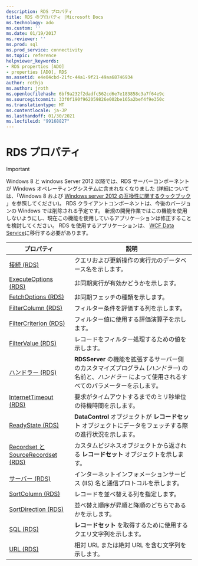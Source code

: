 ```yaml
---
description: RDS プロパティ
title: RDS のプロパティ |Microsoft Docs
ms.technology: ado
ms.custom: ''
ms.date: 01/19/2017
ms.reviewer: ''
ms.prod: sql
ms.prod_service: connectivity
ms.topic: reference
helpviewer_keywords:
- RDS properties [ADO]
- properties [ADO], RDS
ms.assetid: e4e04cbd-21fc-44a1-9f21-49aa68746934
author: rothja
ms.author: jroth
ms.openlocfilehash: 6bf9a232f2dadfc562cd6e7e183858c3a7f64e9c
ms.sourcegitcommit: 33f0f190f962059826e002be165a2bef4f9e350c
ms.translationtype: MT
ms.contentlocale: ja-JP
ms.lasthandoff: 01/30/2021
ms.locfileid: "99168827"
---
```

# <a name="rds-properties"></a>RDS プロパティ
> [!IMPORTANT]
>  Windows 8 と windows Server 2012 以降では、RDS サーバーコンポーネントが Windows オペレーティングシステムに含まれなくなりました (詳細については、「Windows 8 および [Windows server 2012 の互換性に関するクックブック](https://www.microsoft.com/download/details.aspx?id=27416) 」を参照してください)。 RDS クライアントコンポーネントは、今後のバージョンの Windows では削除される予定です。 新規の開発作業ではこの機能を使用しないようにし、現在この機能を使用しているアプリケーションは修正することを検討してください。 RDS を使用するアプリケーションは、 [WCF Data Service](/dotnet/framework/wcf/)に移行する必要があります。  
  
|プロパティ|説明|  
|-|-|  
|[接続 (RDS)](./connect-property-rds.md)|クエリおよび更新操作の実行元のデータベース名を示します。|  
|[ExecuteOptions (RDS)](./executeoptions-property-rds.md)|非同期実行が有効かどうかを示します。|  
|[FetchOptions (RDS)](./fetchoptions-property-rds.md)|非同期フェッチの種類を示します。|  
|[FilterColumn (RDS)](./filtercolumn-property-rds.md)|フィルター条件を評価する列を示します。|  
|[FilterCriterion (RDS)](./filtercriterion-property-rds.md)|フィルター値に使用する評価演算子を示します。|  
|[FilterValue (RDS)](./filtervalue-property-rds.md)|レコードをフィルター処理するための値を示します。|  
|[ハンドラー (RDS)](./handler-property-rds.md)|**RDSServer** の機能を拡張するサーバー側のカスタマイズプログラム (*ハンドラー*) の名前と、*ハンドラー* によって使用されるすべてのパラメーターを示します。|  
|[InternetTimeout (RDS)](./internettimeout-property-rds.md)|要求がタイムアウトするまでのミリ秒単位の待機時間を示します。|  
|[ReadyState (RDS)](./readystate-property-rds.md)|**DataControl** オブジェクトが **レコードセット** オブジェクトにデータをフェッチする際の進行状況を示します。|  
|[Recordset と SourceRecordset (RDS)](./recordset-sourcerecordset-properties-rds.md)|カスタムビジネスオブジェクトから返される **レコードセット** オブジェクトを示します。|  
|[サーバー (RDS)](./server-property-rds.md)|インターネットインフォメーションサービス (IIS) 名と通信プロトコルを示します。|  
|[SortColumn (RDS)](./sortcolumn-property-rds.md)|レコードを並べ替える列を指定します。|  
|[SortDirection (RDS)](./sortdirection-property-rds.md)|並べ替え順序が昇順と降順のどちらであるかを示します。|  
|[SQL (RDS)](./sql-property.md)|**レコードセット** を取得するために使用するクエリ文字列を示します。|  
|[URL (RDS)](./url-property-rds.md)|相対 URL または絶対 URL を含む文字列を示します。|